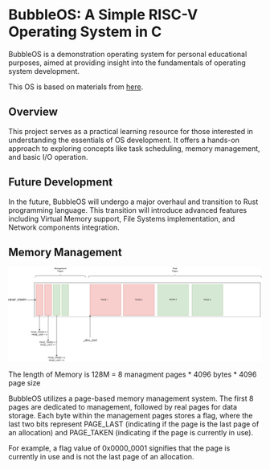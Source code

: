 # BubbleOS: A Simple RISC-V Operating System in C

BubbleOS is a demonstration operating system for personal educational purposes, aimed at providing insight into the fundamentals of operating system development.

This OS is based on materials from [here](https://github.com/plctlab/riscv-operating-system-mooc).
## Overview
This project serves as a practical learning resource for those interested in understanding the essentials of OS development. It offers a hands-on approach to exploring concepts like task scheduling, memory management, and basic I/O operation.

## Future Development
In the future, BubbleOS will undergo a major overhaul and transition to Rust programming language. This transition will introduce advanced features including Virtual Memory support, File Systems implementation, and Network components integration.

## Memory Management
![Memory Management](.github/memory_management.png)

The length of Memory is 128M = 8 managment pages * 4096 bytes * 4096 page size

BubbleOS utilizes a page-based memory management system. The first 8 pages are dedicated to management, followed by real pages for data storage. Each byte within the management pages stores a flag, where the last two bits represent PAGE_LAST (indicating if the page is the last page of an allocation) and PAGE_TAKEN (indicating if the page is currently in use).

For example, a flag value of 0x0000_0001 signifies that the page is currently in use and is not the last page of an allocation.

